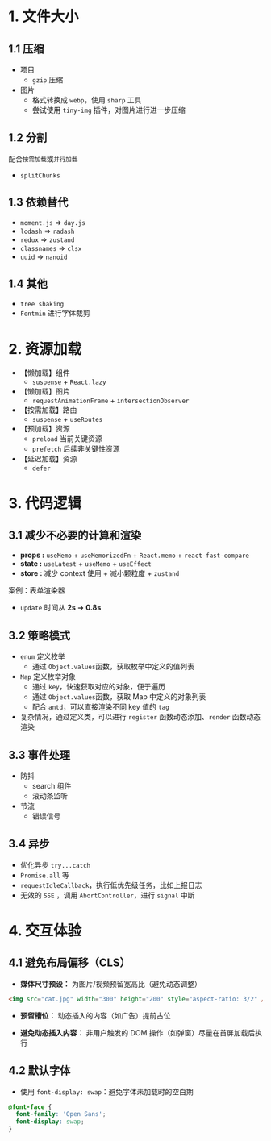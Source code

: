 # 1. 文件大小

## 1.1 压缩

- 项目
  - `gzip` 压缩
- 图片
  - 格式转换成 `webp`，使用 `sharp` 工具
  - 尝试使用 `tiny-img` 插件，对图片进行进一步压缩

## 1.2 分割

配合`按需加载`或`并行加载`

- `splitChunks`

## 1.3 依赖替代

- `moment.js` => `day.js`
- `lodash` => `radash`
- `redux` => `zustand`
- `classnames` => `clsx`
- `uuid` => `nanoid`

## 1.4 其他

- `tree shaking`
- `Fontmin` 进行字体裁剪

# 2. 资源加载

- 【懒加载】组件
  - `suspense` + `React.lazy`
- 【懒加载】图片
  - `requestAnimationFrame` + `intersectionObserver`
- 【按需加载】路由
  - `suspense` + `useRoutes`
- 【预加载】资源
  - `preload` 当前关键资源
  - `prefetch` 后续非关键性资源
- 【延迟加载】资源
  - `defer`

# 3. 代码逻辑

## 3.1 减少不必要的计算和渲染

- **props :** `useMemo` + `useMemorizedFn` + `React.memo` + `react-fast-compare`
- **state :** `useLatest` + `useMemo` + `useEffect`
- **store :** 减少 context 使用 + 减小颗粒度 + `zustand`

案例：表单渲染器

- `update` 时间从 **2s -> 0.8s**

## 3.2 策略模式

- `enum` 定义枚举
  - 通过 `Object.values`函数，获取枚举中定义的值列表
- `Map` 定义枚举对象
  - 通过 `key`，快速获取对应的对象，便于遍历
  - 通过 `Object.values`函数，获取 Map 中定义的对象列表
  - 配合 `antd`，可以直接渲染不同 key 值的 `tag`
- 复杂情况，通过定义类，可以进行 `register` 函数动态添加、`render` 函数动态渲染

## 3.3 事件处理

- 防抖
  - search 组件
  - 滚动条监听
- 节流
  - 错误信号

## 3.4 异步

- 优化异步 `try...catch`
- `Promise.all` 等
- `requestIdleCallback`，执行低优先级任务，比如上报日志
- 无效的 `SSE` ，调用 `AbortController`，进行 `signal` 中断

# 4. 交互体验

## 4.1 避免布局偏移（CLS）

- **媒体尺寸预设：** 为图片/视频预留宽高比（避免动态调整）

```html
<img src="cat.jpg" width="300" height="200" style="aspect-ratio: 3/2" />
```

- **预留槽位：** 动态插入的内容（如广告）提前占位

- **避免动态插入内容：** 非用户触发的 DOM 操作（如弹窗）尽量在首屏加载后执行

## 4.2 默认字体

- 使用 `font-display: swap`：避免字体未加载时的空白期

```css
@font-face {
  font-family: 'Open Sans';
  font-display: swap;
}
```
